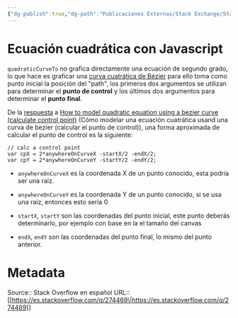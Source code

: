 ```yaml
---
{"dg-publish":true,"dg-path":"Publicaciones Externas/Stack Exchange/Stack Overflow en español/es.stackoverflow.com-274469.md","permalink":"/publicaciones-externas/stack-exchange/stack-overflow-en-espanol/es-stackoverflow-com-274469/","title":"Ecuación cuadrática con Javascript","hide":true,"noteIcon":"default","created":"2024-04-03T12:49:10.355-06:00","updated":"2024-04-05T16:43:55.457-06:00"}
---
```


# Ecuación cuadrática con Javascript

`quadraticCurveTo` no grafica directamente una ecuación de segundo grado, lo que hace es graficar una [curva cuatrática de Bézier][1] para ello toma como punto inicial la posición del "path", los primeros dos argumentos se utilizan para determinar el **punto de control** y los últimos dos argumentos para determinar el **punto final**.

De la [respuesta](https://stackoverflow.com/a/22238597/1595451) a [How to model quadratic equation using a bezier curve (calculate control point)][2] (Cómo modelar una ecuación cuatrática usand una curva de bezier (calcular el punto de control)), una forma aproximada de calcular el punto de control es la siguiente:

    // calc a control point
    var cpX = 2*anywhereOnCurveX -startX/2 -endX/2;
    var cpY = 2*anywhereOnCurveY -startY/2 -endY/2;

 
- `anywhereOnCurveX`  es la coordenada X de un punto conocido, esta podría ser una raíz.
- `anywhereOnCurveY`  es la coordenada Y de un punto conocido, si se usa una raíz, entonces esto sería 0
- `startX`, `startY` son las coordenadas del punto inicial, este punto deberás determinarlo, por ejemplo con base en la el tamaño del canvas
- `endX`, `endY` son las coordenadas del punto final, lo mismo del punto anterior.


  [1]: https://es.wikipedia.org/wiki/Curva_de_B%C3%A9zier#Curvas_cuadr%C3%A1ticas_de_B%C3%A9zier
  [2]: https://stackoverflow.com/q/22237780/1595451

# Metadata
Source:: Stack Overflow en español
URL:: [[https://es.stackoverflow.com/q/274469\|https://es.stackoverflow.com/q/274469]]

